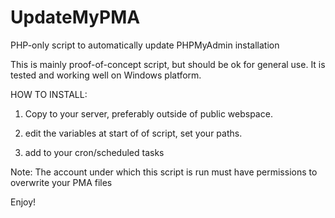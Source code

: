 # UpdateMyPMA
PHP-only script to automatically update PHPMyAdmin installation

This is mainly proof-of-concept script, but should be ok for general use. 
It is tested and working well on Windows platform.

HOW TO INSTALL:

1. Copy to your server, preferably outside of public webspace.

2. edit the variables at start of of script, set your paths.

3. add to your cron/scheduled tasks


Note:
The account under which this script is run must have permissions to overwrite your PMA files

Enjoy!